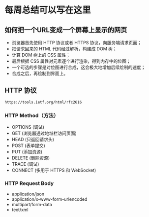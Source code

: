 # 每周总结可以写在这里

## 如何把一个URL变成一个屏幕上显示的网页

- 浏览器首先使用 HTTP 协议或者 HTTPS 协议，向服务端请求页面；
- 把请求回来的 HTML 代码经过解析，构建成 DOM 树；
- 计算 DOM 树上的 CSS 属性；
- 最后根据 CSS 属性对元素逐个进行渲染，得到内存中的位图；
- 一个可选的步骤是对位图进行合成，这会极大地增加后续绘制的速度；
- 合成之后，再绘制到界面上。

## HTTP 协议

    https://tools.ietf.org/html/rfc2616

### HTTP Method（方法）

- OPTIONS (调试)
- GET (浏览器通过地址栏访问页面)
- HEAD (只返回请求头)
- POST (表单提交)
- PUT (添加资源)
- DELETE (删除资源)
- TRACE (调试)
- CONNECT (多用于 HTTPS 和 WebSocket)

### HTTP Request Body

- application/json
- application/x-www-form-urlencoded
- multipart/form-data
- text/xml

